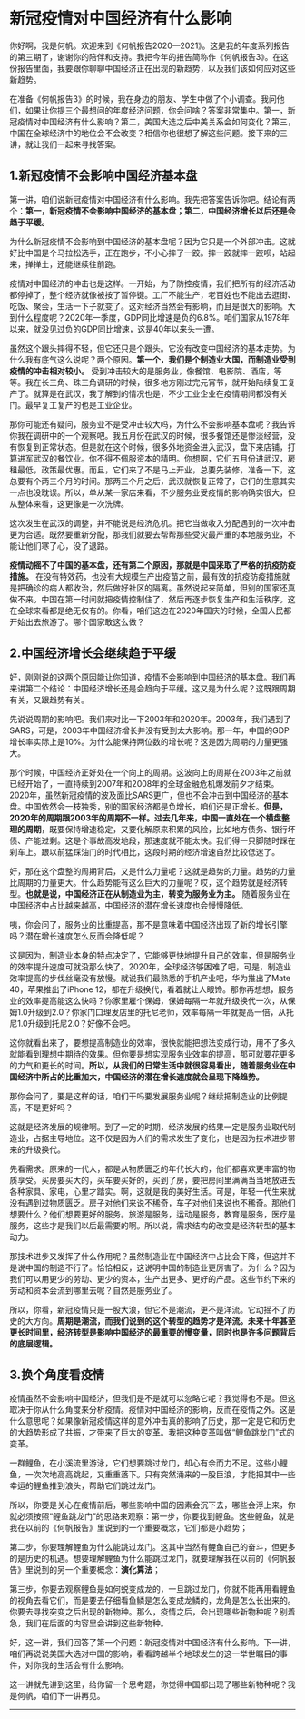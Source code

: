 # 新冠疫情对中国经济有什么影响

你好啊，我是何帆。欢迎来到《何帆报告2020—2021》。这是我的年度系列报告的第三期了，谢谢你的陪伴和支持。我把今年的报告简称作《何帆报告3》。在这份报告里面，我要跟你聊聊中国经济正在出现的新趋势，以及我们该如何应对这些新趋势。

在准备《何帆报告3》的时候，我在身边的朋友、学生中做了个小调查。我问他们，如果让你提三个最想问的年度经济问题，你会问啥？答案非常集中。第一，新冠疫情对中国经济有什么影响？第二，美国大选之后中美关系会如何变化？第三，中国在全球经济中的地位会不会改变？相信你也很想了解这些问题。接下来的三讲，就让我们一起来寻找答案。

## 1.新冠疫情不会影响中国经济基本盘

第一讲，咱们说新冠疫情对中国经济有什么影响。我先把答案告诉你吧。结论有两个：**第一，新冠疫情不会影响中国经济的基本盘；第二，中国经济增长以后还是会趋于平缓。**

为什么新冠疫情不会影响到中国经济的基本盘呢？因为它只是一个外部冲击。这就好比中国是个马拉松选手，正在跑步，不小心摔了一跤。摔一跤就摔一跤呗，站起来，掸掸土，还能继续往前跑。

疫情对中国经济的冲击也是这样。一开始，为了防控疫情，我们把所有的经济活动都停掉了，整个经济就像被按了暂停键。工厂不能生产，老百姓也不能出去逛街、吃饭、聚会，生活一下子就变了。这对经济当然会有影响，而且是很大的影响。大到什么程度呢？2020年一季度，GDP同比增速是负的6.8%。咱们国家从1978年以来，就没见过负的GDP同比增速，这是40年以来头一遭。

虽然这个跟头摔得不轻，但它还只是个跟头。它没有改变中国经济的基本走势。为什么我有底气这么说呢？两个原因。**第一个，我们是个制造业大国，而制造业受到疫情的冲击相对较小。** 受到冲击较大的是服务业，像餐馆、电影院、酒店，等等。我在长三角、珠三角调研的时候，很多地方刚过完元宵节，就开始陆续复工复产了。就算是在武汉，我了解到的情况也是，不少工业企业在疫情期间都没有关门。最早复工复产的也是工业企业。

那你可能还有疑问，服务业不是受冲击较大吗，为什么不会影响基本盘呢？我告诉你我在调研中的一个观察吧。我五月份在武汉的时候，很多餐馆还是惨淡经营，没有恢复到正常状态。但是就在这个时候，很多外地资金进入武汉，盘下来店铺，打算进军武汉的餐饮业。你不得不佩服资本的精明。你想啊，它们五月份进武汉，房租最低，政策最优惠。而且，它们来了不是马上开业，总要先装修，准备一下，这总要有个两三个月的时间。那两三个月之后，武汉就恢复正常了，它们的生意其实一点也没耽误。所以，单从某一家店来看，不少服务业受疫情的影响确实很大，但从整体来看，这更像是一次洗牌。

这次发生在武汉的调整，并不能说是经济危机。把它当做收入分配遇到的一次冲击更为合适。既然要重新分配，那我们就要去帮帮那些受灾最严重的本地服务业，不能让他们寒了心，没了退路。

**疫情动摇不了中国的基本盘，还有第二个原因，那就是中国采取了严格的抗疫防疫措施。** 在没有特效药，也没有大规模生产出疫苗之前，最有效的抗疫防疫措施就是把确诊的病人都收治，然后做好社区的隔离。虽然说起来简单，但别的国家还真做不来。中国在第一时间就把疫情控制住了，然后再逐步恢复生产和生活秩序。这在全球来看都是绝无仅有的。你看，咱们这边在2020年国庆的时候，全国人民都开始出去旅游了。哪个国家敢这么做？

## 2.中国经济增长会继续趋于平缓

好，刚刚说的这两个原因能让你知道，疫情不会影响到中国经济的基本盘。我们再来讲第二个结论：中国经济增长还是会趋向于平缓。这又是为什么呢？这既跟周期有关，又跟趋势有关。

先说说周期的影响吧。我们来对比一下2003年和2020年。2003年，我们遇到了SARS，可是，2003年中国经济增长并没有受到太大影响。那一年，中国的GDP增长率实际上是10%。为什么能保持两位数的增长呢？这是因为周期的力量更强大。

那个时候，中国经济正好处在一个向上的周期。这波向上的周期在2003年之前就已经开始了，一直持续到2007年和2008年的全球金融危机爆发前夕才结束。2020年，虽然新冠疫情的波及面比SARS更广，但也不会冲击到中国经济的基本盘。中国依然会一枝独秀，别的国家经济都是负增长，咱们还是正增长。**但是，2020年的周期跟2003年的周期不一样。过去几年来，中国一直处在一个横盘整理的周期**，既要保持增速稳定，又要化解原来积累的风险，比如地方债务、银行坏债、产能过剩。这是个事故高发地段，那速度就不能太快。我们得一只脚随时踩在刹车上。跟以前猛踩油门的时代相比，这段时期的经济增速自然比较低迷了。

好，那在这个盘整的周期背后，又是什么力量呢？这就是趋势的力量。趋势的力量比周期的力量更大。什么趋势能有这么巨大的力量呢？哎，这个趋势就是经济转型。**也就是说，中国经济正在从制造业为主，转变为服务业为主。** 随着服务业在中国经济中占比越来越高，中国经济的潜在增长速度也会慢慢降低。

咦，你会问了，服务业的比重提高，那不是意味着中国经济出现了新的增长引擎吗？潜在增长速度怎么反而会降低呢？

这是因为，制造业本身的特点决定了，它能够更快地提升自己的效率，但是服务业的效率提升速度可就没那么快了。2020年，全球经济够困难了吧，可是，制造业效率提高的步伐丝毫没有放慢。就说我们最熟悉的手机产业吧，华为推出了Mate 40，苹果推出了iPhone 12，都在升级换代，看着就让人眼馋。那你再想想，服务业的效率提高能这么快吗？你家里雇个保姆，保姆每隔一年就升级换代一次，从保姆1.0升级到2.0？你家门口理发店里的托尼老师，效率每隔一年就提高一倍，从托尼1.0升级到托尼2.0？好像不会吧。

这你就看出来了，要想提高制造业的效率，很快就能把想法变成行动，用不了多久就能看到理想中期待的效果。但你要是想实现服务业效率的提高，那可就要花更多的力气和更长的时间。**所以，从我们的日常生活中就很容易看出，随着服务业在中国经济中所占的比重加大，中国经济的潜在增长速度就会呈现下降趋势。**

那你会问了，要是这样的话，咱们干吗要发展服务业呢？继续把制造业的比例提高，不是更好吗？

这就是经济发展的规律啊。到了一定的时期，经济发展的结果一定是服务业取代制造业，占据主导地位。这不仅是因为人们的需求发生了变化，也是因为技术进步带来的升级换代。

先看需求。原来的一代人，都是从物质匮乏的年代长大的，他们都喜欢更丰富的物质享受。买房要买大的，买车要买好的，买到了房，要把房间里满满当当地放进去各种家具、家电，心里才踏实。啊，这就是我的美好生活。可是，年轻一代生来就没有遇到过物质匮乏。房子对他们来说不稀奇，车子对他们来说也不稀奇。那他们想要什么？他们想要更好的服务。旅游是服务，运动是服务，教育是服务，医疗是服务，这些才是我们以后最需要的啊。所以说，需求结构的改变是经济转型的基本动力。

那技术进步又发挥了什么作用呢？虽然制造业在中国经济中占比会下降，但这并不是说中国的制造不行了。恰恰相反，这说明中国的制造业更厉害了。为什么？因为我们可以用更少的劳动、更少的资本，生产出更多、更好的产品。这些节约下来的劳动和资本会流到哪里去呢？自然是服务业了。

所以，你看，新冠疫情只是一股大浪，但它不是潮流，更不是洋流。它动摇不了历史的大方向。**周期是潮流，而我们说到的这个转型的趋势才是洋流。未来十年甚至更长时间里，经济转型是影响中国经济的最重要的慢变量，同时也是许多问题背后的底层逻辑。**

## 3.换个角度看疫情

疫情虽然不会影响中国经济，但我们是不是就可以忽略它呢？我觉得也不是。但这取决于你从什么角度来分析疫情。疫情对中国经济的影响，反而在疫情之外。这是什么意思呢？如果像新冠疫情这样的意外冲击真的影响了历史，那一定是它和历史的大趋势形成了共振，才带来了巨大的变革。我把这种变革叫做“鲤鱼跳龙门”式的变革。

一群鲤鱼，在小溪流里游泳，它们想要跳过龙门，却心有余而力不足。这些小鲤鱼，一次次地高高跳起，又重重落下。只有突然涌来的一股巨浪，才能把其中一些幸运的鲤鱼推到浪头，帮助它们跳过龙门。

所以，你要是关心在疫情前后，哪些影响中国的因素会沉下去，哪些会浮上来，你就必须按照“鲤鱼跳龙门”的思路来观察：第一步，你要找到鲤鱼。这些鲤鱼，就是我在以前的《何帆报告》里说到的一个重要概念，它们都是小趋势；

第二步，你要理解鲤鱼为什么能跳过龙门。这其中当然有鲤鱼自己的奋斗，但更多的是历史的机遇。想要理解鲤鱼为什么能跳过龙门，就要理解我在以前的《何帆报告》里说到的另一个重要概念：**演化算法**；

第三步，你要去观察鲤鱼是如何蜕变成龙的，一旦跳过龙门，你就不能再用看鲤鱼的视角去看它们，而是要去仔细看鱼鳞是怎么变成龙鳞的，龙角是怎么长出来的。你要去寻找突变之后出现的新物种。那么，疫情之后，会出现哪些新物种呢？别着急，我们在后面的内容里会讲到这些新物种。

好，这一讲，我们回答了第一个问题：新冠疫情对中国经济有什么影响。下一讲，咱们再说说美国大选对中国的影响，看看跨越半个地球发生的这一举世瞩目的事件，对你我的生活会有什么影响。

这一讲就先讲到这里，给你留一个思考题，你觉得中国都出现了哪些新物种呢？我是何帆，咱们下一讲再见。

---
